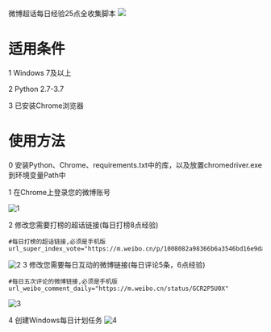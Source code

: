 微博超话每日经验25点全收集脚本
![](http://static.aikatsucn.cn/images/weibo-chaohua-daily/5.jpg)
# 适用条件
1 Windows 7及以上

2 Python 2.7-3.7

3 已安装Chrome浏览器

# 使用方法
0 安装Python、Chrome、requirements.txt中的库，以及放置chromedriver.exe到环境变量Path中

1 在Chrome上登录您的微博账号

![1](http://static.aikatsucn.cn/images/weibo-chaohua-daily/1.png)

2 修改您需要打榜的超话链接(每日打榜8点经验)

```
#每日打榜的超话链接,必须是手机版
url_super_index_vote="https://m.weibo.cn/p/1008082a98366b6a3546bd16e9da0571e34b84/super_index"
```
![2](http://static.aikatsucn.cn/images/weibo-chaohua-daily/6.png)
3 修改您需要每日互动的微博链接(每日评论5条，6点经验)

```
#每日五次评论的微博链接,必须是手机版
url_weibo_comment_daily="https://m.weibo.cn/status/GCR2P5U0X"
```
![3](http://static.aikatsucn.cn/images/weibo-chaohua-daily/7.png)

4 创建Windows每日计划任务
![4](http://static.aikatsucn.cn/images/weibo-chaohua-daily/4.png)
